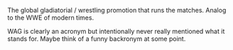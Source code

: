 The global gladiatorial / wrestling promotion that runs the matches. Analog to the WWE of modern times.

WAG is clearly an acronym but intentionally never really mentioned what it stands for. Maybe think of a funny backronym at some point.